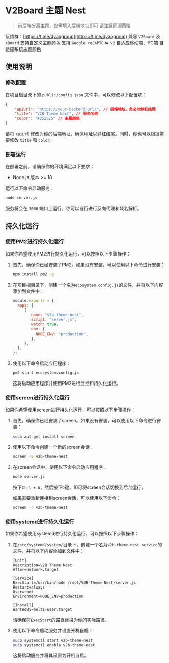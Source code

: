 # V2Board 主题 Nest
> 前后端分离主题，仅需填入后端地址即可 
> 请注意同源策略

反馈群：[https://t.me/dyaogroup](https://t.me/dyaogroup)
兼容 `V2Board` 及 `XBoard` 
支持自定义主题颜色 
支持 `Google reCAPTCHA v2` 
自适应移动端、PC端 
自适应系统主题颜色 

## 使用说明

### 修改配置
在项目根目录下的 `public/config.json` 文件中，可以修改以下配置项：

```json
{
    "apiUrl": "https://your-backend-url/", // 后端地址，务必以斜杠结尾
    "title": "V2B Theme Nest", // 服务名称
    "color": "#252525" // 主题颜色
}
```

请将 `apiUrl` 修改为你的后端地址，确保地址以斜杠结尾。同时，你也可以根据需要修改 `title` 和 `color`。

### 部署运行
在部署之前，请确保你的环境满足以下要求：
- Node.js 版本 >= 18

运行以下命令启动服务：
```bash
node server.js
```
服务将会在 `3000` 端口上运行。你可以自行进行反向代理和域名解析。

## 持久化运行

### 使用PM2进行持久化运行

如果你希望使用PM2进行持久化运行，可以按照以下步骤操作：

1. 首先，确保你已经安装了PM2。如果没有安装，可以使用以下命令进行安装：

    ```bash
    npm install pm2 -g
    ```

2. 在项目根目录下，创建一个名为`ecosystem.config.js`的文件，并将以下内容添加到文件中：

    ```javascript
    module.exports = {
      apps: [
         {
            name: "v2b-theme-nest",
            script: "server.js",
            watch: true,
            env: {
              NODE_ENV: "production",
            },
         },
      ],
    };
    ```

3. 使用以下命令启动应用程序：

    ```bash
    pm2 start ecosystem.config.js
    ```

    这将启动应用程序并使用PM2进行监控和持久化运行。

### 使用screen进行持久化运行

如果你希望使用screen进行持久化运行，可以按照以下步骤操作：

1. 首先，确保你已经安装了screen。如果没有安装，可以使用以下命令进行安装：

    ```bash
    sudo apt-get install screen
    ```

2. 使用以下命令创建一个新的screen会话：

    ```bash
    screen -S v2b-theme-nest
    ```

3. 在screen会话中，使用以下命令启动应用程序：

    ```bash
    node server.js
    ```

    按下`Ctrl + A`，然后按下`D`键，即可将screen会话切换到后台运行。

    如果需要重新连接到screen会话，可以使用以下命令：

    ```bash
    screen -r v2b-theme-nest
    ```

### 使用systemd进行持久化运行

如果你希望使用systemd进行持久化运行，可以按照以下步骤操作：

1. 在`/etc/systemd/system/`目录下，创建一个名为`v2b-theme-nest.service`的文件，并将以下内容添加到文件中：

    ```
    [Unit]
    Description=V2B Theme Nest
    After=network.target

    [Service]
    ExecStart=/usr/bin/node /root/V2B-Theme-Nest/server.js
    Restart=always
    User=root
    Environment=NODE_ENV=production

    [Install]
    WantedBy=multi-user.target
    ```

    请确保将`ExecStart`的路径替换为你的实际路径。

2. 使用以下命令启动服务并设置开机自启：

    ```bash
    sudo systemctl start v2b-theme-nest
    sudo systemctl enable v2b-theme-nest
    ```

    这将启动服务并将其设置为开机自启。
